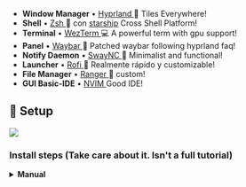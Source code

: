 * **Window Manager** • [Hyprland ](https://github.com/hyprwm/Hyprland)🎨 Tiles Everywhere!
* **Shell** • [Zsh ](https://www.zsh.org) 🐚 con [starship](https://github.com/starship/starship) Cross Shell Platform!
* **Terminal** • [WezTerm ](https://github.com/wez/wezterm) 💻 A powerful term with gpu support!
* **Panel** • [Waybar ](https://github.com/Alexays/Waybar)🍧 Patched waybar following hyprland faq!
* **Notify Daemon** • [SwayNC ](https://github.com/ErikReider/SwayNotificationCenter) 🍃 Minimalist and functional!
* **Launcher** • [Rofi ](https://github.com/davatorium/rofi) 🚀 Realmente rápido y customizable!
* **File Manager** • [Ranger ](https://github.com/ranger/ranger)🔖 custom!
* **GUI Basic-IDE** • [NVIM ](https://github.com/vlagh3/NvChad) Good IDE!

## 🌸 Setup

<img src="https://i.imgur.com/U1s3ji7.png">

### Install steps (Take care about it. Isn't a full tutorial)
<details>

<summary><b>Manual</b></summary>

### Installation (Paq and deps)

    First of all, this is a cute disclaimer. All of this settings are installed in Artix and in wayland only! I don't know how it work in other distro.

#### Using paru as AUR helper 🆘

```sh
# install paru... 
echo "### Installing paru as AUR Helper"
mkdir $HOME/Downloads/_cloned-repos
cd $HOME/Downloads/_cloned-repos
git clone https://aur.archlinux.org/paru.git
cd paru
makepkg -si  
```

#### Install dependencies 📦
	
```sh
echo "### Installing Required Packages"
paru -S hyprland-git polkit-gnome ffmpeg neovim vienior mpv rofi pavucontrol ranger fzf exa bat starship wl-clipboard wf-recorder swaync swaybg swappy snappy slurp ffmpegthumbnailer tumbler playerctl zscroll
```

**If you want a Graphical file-manager*
```sh
thunar thunar-volman thunar-archive-plugin 
ffmpegthumbnailer file-roller gvfs     
```


##### Clonamos y Copiamos

```sh 
git clone https://github.com/linuxmobile/hyprland-dots $HOME/Downloads/hyprland-dots/
cd $HOME/Downloads/hyprland-dots/
rsync -avxHAXP --exclude '.git*' .* ~/  
```

##### As fonts i'm using Cartograph CF (patched with nerdfont) It's a licensed font, then select any font you like :3
```sh
mkdir -p $HOME/Downloads/nerdfonts/
cd $HOME/Downloads/
wget https://github.com/ryanoasis/nerd-fonts/releases/download/2.2.0-RC/CascadiaCode.zip
unzip '*.zip' -d $HOME/Downloads/nerdfonts/
rm -rf *.zip
sudo cp -R $HOME/Downloads/nerdfonts/ /usr/share/fonts/
```

##### Regenerate font cache
```sh 
fc-cache -rv  
```
### As gtk theme i'm using [RosePine](https://rosepinetheme.com/)

## Credits

_Beauty community: [r/unixporn](https://www.reddit.com/r/unixporn)._

**©** _Artist who make Wallpapers, graphics and more_

**©** _All of mantainers of this amazing and opensource tools :3_

---


© [Owl4ce](https://github.com/owl4ce)
© [Ilham25](https://github.com/ilham25)
© [Siduck](https://github.com/siduck)
© [NvChad](https://github.com/NvChad) 
© [Rxyhn](https://github.com/rxyhn) 